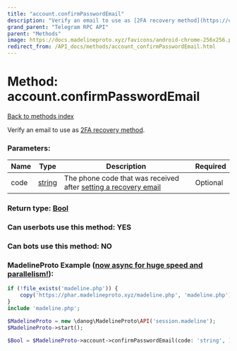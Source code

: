 ```yaml
---
title: "account.confirmPasswordEmail"
description: "Verify an email to use as [2FA recovery method](https://core.telegram.org/api/srp)."
grand_parent: "Telegram RPC API"
parent: "Methods"
image: https://docs.madelineproto.xyz/favicons/android-chrome-256x256.png
redirect_from: /API_docs/methods/account_confirmPasswordEmail.html
---
```

# Method: account.confirmPasswordEmail
[Back to methods index](index.html)



Verify an email to use as [2FA recovery method](https://core.telegram.org/api/srp).

### Parameters:

| Name     |    Type       | Description | Required |
|----------|---------------|-------------|----------|
|code|[string](/API_docs/types/string.html) | The phone code that was received after [setting a recovery email](https://core.telegram.org/api/srp#email-verification) | Optional|


### Return type: [Bool](/API_docs/types/Bool.html)

### Can userbots use this method: **YES**

### Can bots use this method: **NO**


### MadelineProto Example ([now async for huge speed and parallelism!](https://docs.madelineproto.xyz/docs/ASYNC.html)):


```php
if (!file_exists('madeline.php')) {
    copy('https://phar.madelineproto.xyz/madeline.php', 'madeline.php');
}
include 'madeline.php';

$MadelineProto = new \danog\MadelineProto\API('session.madeline');
$MadelineProto->start();

$Bool = $MadelineProto->account->confirmPasswordEmail(code: 'string', );
```

